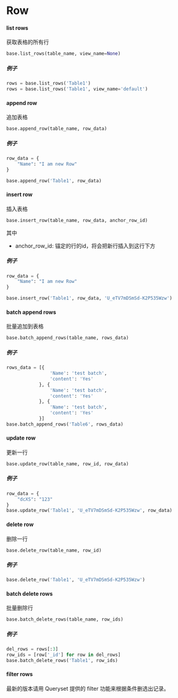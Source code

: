 # Row

#### list rows

获取表格的所有行

```python
base.list_rows(table_name, view_name=None)
```

##### 例子

```python
rows = base.list_rows('Table1')
rows = base.list_rows('Table1', view_name='default')
```

#### append row

追加表格

```python
base.append_row(table_name, row_data)
```

##### 例子

```python
row_data = {
    "Name": "I am new Row"
}

base.append_row('Table1', row_data)
```

#### insert row

插入表格

```python
base.insert_row(table_name, row_data, anchor_row_id)
```

其中

* anchor_row_id: 锚定的行的id，将会把新行插入到这行下方

##### 例子

```python
row_data = {
    "Name": "I am new Row"
}

base.insert_row('Table1', row_data, 'U_eTV7mDSmSd-K2P535Wzw')
```

#### batch append rows

批量追加到表格

```python
base.batch_append_rows(table_name, rows_data)
```

##### 例子

```python
rows_data = [{
                'Name': 'test batch',
                'content': 'Yes'
            }, {
                'Name': 'test batch',
                'content': 'Yes'
            }, {
                'Name': 'test batch',
                'content': 'Yes'
            }]
base.batch_append_rows('Table6', rows_data)
```

#### update row

更新一行

```python
base.update_row(table_name, row_id, row_data)
```

##### 例子

```python
row_data = {
    "dcXS": "123"
}
base.update_row('Table1', 'U_eTV7mDSmSd-K2P535Wzw', row_data)
```

#### delete row

删除一行

```python
base.delete_row(table_name, row_id)
```

##### 例子

```python
base.delete_row('Table1', 'U_eTV7mDSmSd-K2P535Wzw')
```

#### batch delete rows

批量删除行

```python
base.batch_delete_rows(table_name, row_ids)
```

##### 例子

```python
del_rows = rows[:3]
row_ids = [row['_id'] for row in del_rows]
base.batch_delete_rows('Table1', row_ids)
```

#### filter rows

最新的版本请用 Queryset 提供的 filter 功能来根据条件删选出记录。